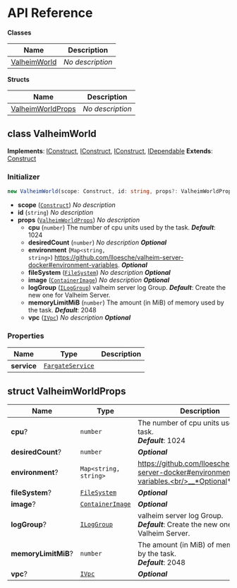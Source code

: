 # API Reference

**Classes**

Name|Description
----|-----------
[ValheimWorld](#cdk-valheim-valheimworld)|*No description*


**Structs**

Name|Description
----|-----------
[ValheimWorldProps](#cdk-valheim-valheimworldprops)|*No description*



## class ValheimWorld  <a id="cdk-valheim-valheimworld"></a>



__Implements__: [IConstruct](#constructs-iconstruct), [IConstruct](#aws-cdk-core-iconstruct), [IConstruct](#constructs-iconstruct), [IDependable](#aws-cdk-core-idependable)
__Extends__: [Construct](#aws-cdk-core-construct)

### Initializer




```ts
new ValheimWorld(scope: Construct, id: string, props?: ValheimWorldProps)
```

* **scope** (<code>[Construct](#aws-cdk-core-construct)</code>)  *No description*
* **id** (<code>string</code>)  *No description*
* **props** (<code>[ValheimWorldProps](#cdk-valheim-valheimworldprops)</code>)  *No description*
  * **cpu** (<code>number</code>)  The number of cpu units used by the task. __*Default*__: 1024
  * **desiredCount** (<code>number</code>)  *No description* __*Optional*__
  * **environment** (<code>Map<string, string></code>)  https://github.com/lloesche/valheim-server-docker#environment-variables. __*Optional*__
  * **fileSystem** (<code>[FileSystem](#aws-cdk-aws-efs-filesystem)</code>)  *No description* __*Optional*__
  * **image** (<code>[ContainerImage](#aws-cdk-aws-ecs-containerimage)</code>)  *No description* __*Optional*__
  * **logGroup** (<code>[ILogGroup](#aws-cdk-aws-logs-iloggroup)</code>)  valheim server log Group. __*Default*__: Create the new one for Valheim Server.
  * **memoryLimitMiB** (<code>number</code>)  The amount (in MiB) of memory used by the task. __*Default*__: 2048
  * **vpc** (<code>[IVpc](#aws-cdk-aws-ec2-ivpc)</code>)  *No description* __*Optional*__



### Properties


Name | Type | Description 
-----|------|-------------
**service** | <code>[FargateService](#aws-cdk-aws-ecs-fargateservice)</code> | <span></span>



## struct ValheimWorldProps  <a id="cdk-valheim-valheimworldprops"></a>






Name | Type | Description 
-----|------|-------------
**cpu**? | <code>number</code> | The number of cpu units used by the task.<br/>__*Default*__: 1024
**desiredCount**? | <code>number</code> | __*Optional*__
**environment**? | <code>Map<string, string></code> | https://github.com/lloesche/valheim-server-docker#environment-variables.<br/>__*Optional*__
**fileSystem**? | <code>[FileSystem](#aws-cdk-aws-efs-filesystem)</code> | __*Optional*__
**image**? | <code>[ContainerImage](#aws-cdk-aws-ecs-containerimage)</code> | __*Optional*__
**logGroup**? | <code>[ILogGroup](#aws-cdk-aws-logs-iloggroup)</code> | valheim server log Group.<br/>__*Default*__: Create the new one for Valheim Server.
**memoryLimitMiB**? | <code>number</code> | The amount (in MiB) of memory used by the task.<br/>__*Default*__: 2048
**vpc**? | <code>[IVpc](#aws-cdk-aws-ec2-ivpc)</code> | __*Optional*__



